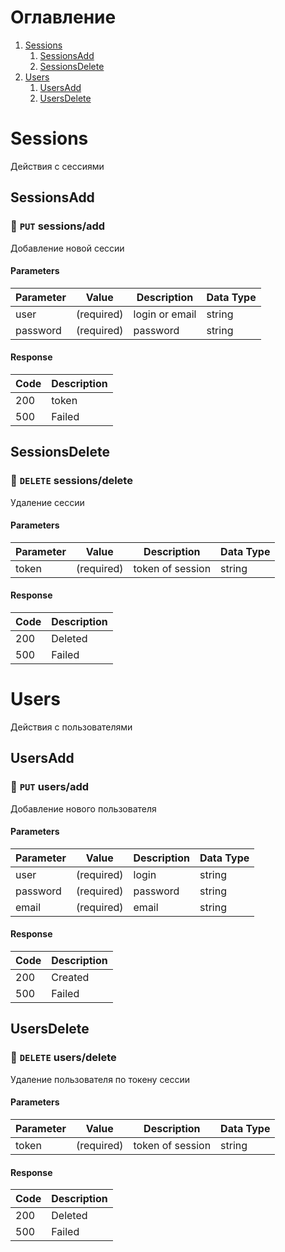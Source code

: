 # Оглавление
1. [Sessions](#Sessions)
    1. [SessionsAdd](#SessionsAdd)
    1. [SessionsDelete](#SessionsDelete)
2. [Users](#Users)
    1. [UsersAdd](#UsersAdd)
    1. [UsersDelete](#UsersDelete)
# Sessions
Действия с сессиями
            
## SessionsAdd
### :orange_book: `PUT` **sessions/add**
Добавление новой сессии
            
#### Parameters
| Parameter | Value | Description | Data Type |
|-|-|-|-|
| user | (required) | login or email | string |
| password | (required) | password | string |
#### Response
| Code | Description |
|-|-|
| 200 | token |
| 500 | Failed |
## SessionsDelete
### :closed_book: `DELETE` **sessions/delete**
Удаление сессии
            
#### Parameters
| Parameter | Value | Description | Data Type |
|-|-|-|-|
| token | (required) | token of session | string |
#### Response
| Code | Description |
|-|-|
| 200 | Deleted |
| 500 | Failed |
# Users
Действия с пользователями
            
## UsersAdd
### :orange_book: `PUT` **users/add**
Добавление нового пользователя
            
#### Parameters
| Parameter | Value | Description | Data Type |
|-|-|-|-|
| user | (required) | login | string |
| password | (required) | password | string |
| email | (required) | email | string |
#### Response
| Code | Description |
|-|-|
| 200 | Created |
| 500 | Failed |
## UsersDelete
### :closed_book: `DELETE` **users/delete**
Удаление пользователя по токену сессии
            
#### Parameters
| Parameter | Value | Description | Data Type |
|-|-|-|-|
| token | (required) | token of session | string |
#### Response
| Code | Description |
|-|-|
| 200 | Deleted |
| 500 | Failed |
